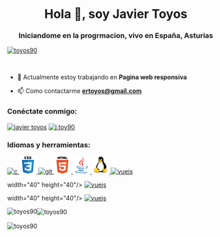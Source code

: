 <h1 align="center">Hola 👋, soy Javier Toyos</h1>
<h3 align="center">Iniciandome en la progrmacion, vivo en España, Asturias</h3>

<p align="left"> <a href="https://github.com/ryo-ma/github-profile-trofeo"><img src="https://github-perfil-trofeo.vercel.app/?username=toyos90" alt= "toyos90" /></a> </p>

<p align="left"> <a href="https://twitter.com/" target="blank"><img src="https:// img.shields.io/twitter/follow/?logo=twitter&style=for-the-badge" alt="" /></a> </p>

- 🔭 Actualmente estoy trabajando en **Pagina web responsiva**

- 📫 Como contactarme **ertoyos@gmail.com**

<h3 align="izquierda">Conéctate conmigo:</h3>
<p align="izquierda">
<a href="https://linkedin.com/in/javier toyos" target="blank"><img align="center" src="https://raw.githubusercontent.com/rahuldkjain/github-profile- readme-generator/master/src/images/icons/Social/linked-in-alt.svg" alt="javier toyos" height="30" width="40" /></a> <a href="
https ://instagram.com/j.toy90" target="blank"><img align="center" src="https://raw.githubusercontent.com/rahuldkjain/github-profile-readme-generator/master/src /images/icons/Social/instagram.svg" alt="j.toy90" height="30" width="40" /></a>
</p>

<h3 align="left">Idiomas y herramientas: </h3>
<p align="left"> <a href="https://www.cprogramming.com/" target="_blank" rel="noreferrer"> <img src="https://raw.githubusercontent.com/ devicons/devicon/master/icons/c/c-original.svg" alt="c" width="40" height="40"/> </a> <a href="https://www.w3schools. com/css/" target="_blank" rel="noreferrer"> <img src="https://raw.githubusercontent.com/devicons/devicon/master/icons/css3/css3-original-wordmark.svg" alt ="css3" width="40" height="40"/> </a> <a href="https://git-scm.com/" target="_blank" rel="noreferrer"> <img src ="https://www.vectorlogo.zone/logos/git-scm/git-scm-icon.svg" alt="git" width="40" height="40"/> </a> <a href="https://www. w3.org/html/" target="_blank" rel="noreferrer"> <img src="https://raw.githubusercontent.com/devicons/devicon/master/icons/html5/html5-original-wordmark.svg " alt="html5" width="40" height="40"/> </a> <a href="https://www.java.com" target="_blank" rel="noreferrer"> <img src="https://raw.githubusercontent.com/devicons/devicon/master/icons/java/java-original.svg" alt="java" width="40" height="40"/> </a> <a href="https://www.linux.org/" target="_blank" rel="noreferrer"> <img src="https://raw.githubusercontent.com/devicons/devicon/master/icons/linux/linux-original.svg" alt=" linux" width="40" height="40"/> </a> <a href="https://vuejs.org/" target="_blank" rel="noreferrer"> <img src="https: //raw.githubusercontent.com/devicons/devicon/master/icons/vuejs/vuejs-original-wordmark.svg" alt="vuejs" width="40" height="40"/> </a> </p >width="40" height="40"/> </a> <a href="https://vuejs.org/" target="_blank" rel="noreferrer"> <img src="https:// raw.githubusercontent.com/devicons/devicon/master/icons/vuejs/vuejs-original-wordmark.svg" alt="vuejs" width="40" height="40"/> </a> </p>width="40" height="40"/> </a> <a href="https://vuejs.org/" target="_blank" rel="noreferrer"> <img src="https:// raw.githubusercontent.com/devicons/devicon/master/icons/vuejs/vuejs-original-wordmark.svg" alt="vuejs" width="40" height="40"/> </a> </p>

<p><img align="left" src="https://github-readme-stats.vercel.app/api/top-langs?username=toyos90&show_icons=true&locale=en&layout=compact" alt="toyos90" /> </p>

<p> <img align="center" src="https://github-readme-stats.vercel.app/api?username=toyos90&show_icons=true&locale=en" alt="toyos90" /> </p>

<p><img align="center" src="https://github-readme-streak-stats.herokuapp.com/?user=toyos90&" alt="toyos90" /></p>
